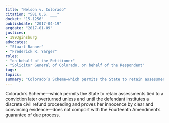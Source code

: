 ```yaml
---
title: "Nelson v. Colorado"
citation: "581 U.S. ___"
docket: "15-1256"
publishdate: "2017-04-19"
argdate: "2017-01-09"
justices:
- 1993ginsburg
advocates:
- "Stuart Banner"
- "Frederick R. Yarger"
roles:
- "on behalf of the Petitioner"
- "Solicitor General of Colorado, on behalf of the Respondent"
tags:
topics:
summary: "Colorado’s Scheme—which permits the State to retain assessments tied to a conviction later overturned unless and until the defendant institutes a discrete civil refund proceeding and proves her innocence by clear and convincing evidence—does not comport with the Fourteenth Amendment’s guarantee of due process."
---
```

Colorado’s Scheme—which permits the State to retain assessments tied to a conviction later overturned unless and until the defendant institutes a discrete civil refund proceeding and proves her innocence by clear and convincing evidence—does not comport with the Fourteenth Amendment’s guarantee of due process.

